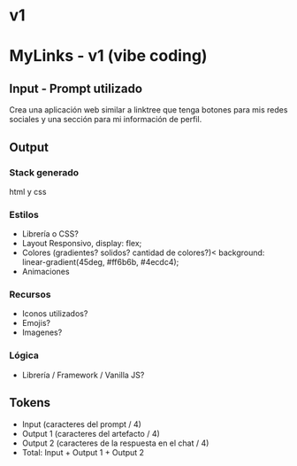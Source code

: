 # v1
# MyLinks - v1 (vibe coding)
## Input - Prompt utilizado
Crea una aplicación web similar a linktree que tenga botones para mis redes sociales y una sección para mi información de perfil.

## Output
### Stack generado
html y css

### Estilos
- Librería o CSS?
- Layout Responsivo, display: flex;
- Colores (gradientes? solidos? cantidad de colores?)<  background: linear-gradient(45deg, #ff6b6b, #4ecdc4);
- Animaciones

### Recursos
- Iconos utilizados?
- Emojis?
- Imagenes?

### Lógica
- Librería / Framework / Vanilla JS?

## Tokens
- Input (caracteres del prompt / 4)
- Output 1 (caracteres del artefacto / 4)
- Output 2 (caracteres de la respuesta en el chat / 4)
- Total: Input + Output 1 + Output 2
